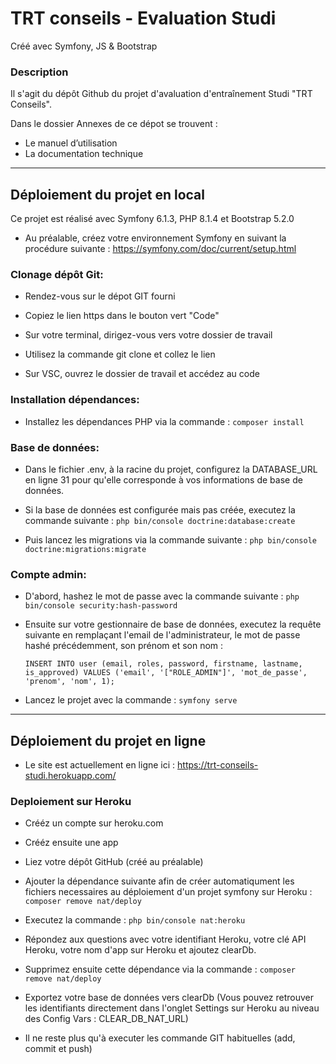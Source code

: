 # TRT conseils - Evaluation Studi
Créé avec Symfony, JS & Bootstrap

### Description

Il s'agit du dépôt Github du projet d'avaluation d'entraînement Studi "TRT Conseils".

Dans le dossier Annexes de ce dépot se trouvent :

- Le manuel d’utilisation
- La documentation technique

---

## Déploiement du projet en local

Ce projet est réalisé avec Symfony 6.1.3, PHP 8.1.4 et Bootstrap 5.2.0

- Au préalable, créez votre environnement Symfony en suivant la procédure suivante : https://symfony.com/doc/current/setup.html


### Clonage dépôt Git:
- Rendez-vous sur le dépot GIT fourni

- Copiez le lien https dans le bouton vert "Code"

- Sur votre terminal, dirigez-vous vers votre dossier de travail

- Utilisez la commande git clone et collez le lien

- Sur VSC, ouvrez le dossier de travail et accédez au code


### Installation dépendances:
- Installez les dépendances PHP via la commande : `composer install`


### Base de données:
- Dans le fichier .env, à la racine du projet, configurez la DATABASE_URL en ligne 31 pour qu'elle corresponde à vos informations de base de données.

- Si la base de données est configurée mais pas créée, executez la commande suivante : `php bin/console doctrine:database:create`

- Puis lancez les migrations via la commande suivante : `php bin/console doctrine:migrations:migrate`


### Compte admin:

- D'abord, hashez le mot de passe avec la commande suivante : `php bin/console security:hash-password`

- Ensuite sur votre gestionnaire de base de données, executez la requête suivante en remplaçant l'email de l'administrateur, le mot de passe hashé précédemment, son prénom et son nom :

  `INSERT INTO user (email, roles, password, firstname, lastname, is_approved) VALUES ('email', '["ROLE_ADMIN"]', 'mot_de_passe', 'prenom', 'nom', 1);`
  

- Lancez le projet avec la commande : `symfony serve`

---


## Déploiement du projet en ligne

- Le site est actuellement en ligne ici : https://trt-conseils-studi.herokuapp.com/


### Deploiement sur Heroku

- Crééz un compte sur heroku.com

- Crééz ensuite une app

- Liez votre dépôt GitHub (créé au préalable)

- Ajouter la dépendance suivante afin de créer automatiqument les fichiers necessaires au déploiement d'un projet symfony sur Heroku : `composer remove nat/deploy`

- Executez la commande : `php bin/console nat:heroku`

- Répondez aux questions avec votre identifiant Heroku, votre clé API Heroku, votre nom d'app sur Heroku et ajoutez clearDb.

- Supprimez ensuite cette dépendance via la commande : `composer remove nat/deploy`

- Exportez votre base de données vers clearDb (Vous pouvez retrouver les identifiants directement dans l'onglet Settings sur Heroku au niveau des Config Vars : CLEAR_DB_NAT_URL)

- Il ne reste plus qu'à executer les commande GIT habituelles (add, commit et push)